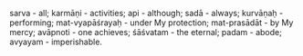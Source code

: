 sarva - all; karmāṇi - activities; api - although; sadā - always; kurvāṇaḥ - performing; mat-vyapāśrayaḥ - under My protection; mat-prasādāt - by My mercy; avāpnoti - one achieves; śāśvatam - the eternal; padam - abode; avyayam - imperishable.